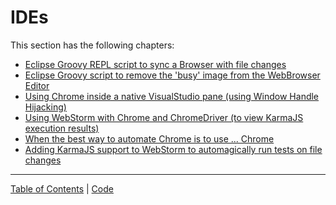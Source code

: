 # IDEs

This section has the following chapters:

* [Eclipse Groovy REPL script to sync a Browser with file changes](/manuscript/C5_IDEs-eclipsegroovyreplscripttosyncabrowserwithfilechangeswithrecursivefoldersearchviajavaswatchservice.md)
* [Eclipse Groovy script to remove the 'busy' image from the WebBrowser Editor](/manuscript/C5_IDEs-eclipsegroovyscripttoremovethebusyimagefromthewebbrowsereditor.md)
* [Using Chrome inside a native VisualStudio pane (using Window Handle Hijacking)](/manuscript/C5_IDEs-usingchromeinsideanativevisualstudiopaneusingwindowhandlehijacking.md)
* [Using WebStorm with Chrome and ChromeDriver (to view KarmaJS execution results)](/manuscript/C5_IDEs-usingwebstormwithchromeandchromedrivertoviewkarmajsexecutionresults.md)
* [When the best way to automate Chrome is to use ... Chrome](/manuscript/C5_IDEs-whenthebestwaytoautomatechromeistousechromewithexamplesongooglesearchdirectangularjsscopemanipulationandchromedriverjavascriptaccess.md)
* [Adding KarmaJS support to WebStorm to automagically run tests on file changes](/manuscript/C5_IDEs-addingkarmajssupporttowebstormtoautomagicallyruntestsonfilechangesandtestuiwithsublimetextchromeandcmdexe.md)





- - - - 
[Table of Contents](../Table_of_contents.md) | [Code](../Code)